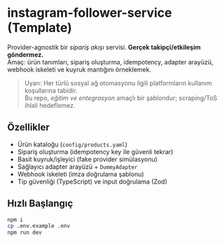 # instagram-follower-service (Template)

Provider-agnostik bir *sipariş akışı* servisi. **Gerçek takipçi/etkileşim göndermez.**  
Amaç: ürün tanımları, sipariş oluşturma, idempotency, adapter arayüzü, webhook iskeleti ve kuyruk mantığını örneklemek.

> Uyarı: Her türlü sosyal ağ otomasyonu ilgili platformların kullanım koşullarına tabidir.  
> Bu repo, *eğitim ve entegrasyon* amaçlı bir şablondur; scraping/ToS ihlali hedeflemez.

## Özellikler
- Ürün kataloğu (`config/products.yaml`)
- Sipariş oluşturma (idempotency key ile güvenli tekrar)
- Basit kuyruk/işleyici (fake provider simülasyonu)
- Sağlayıcı adapter arayüzü + `DummyAdapter`
- Webhook iskeleti (imza doğrulama şablonu)
- Tip güvenliği (TypeScript) ve input doğrulama (Zod)

## Hızlı Başlangıç
```bash
npm i
cp .env.example .env
npm run dev
